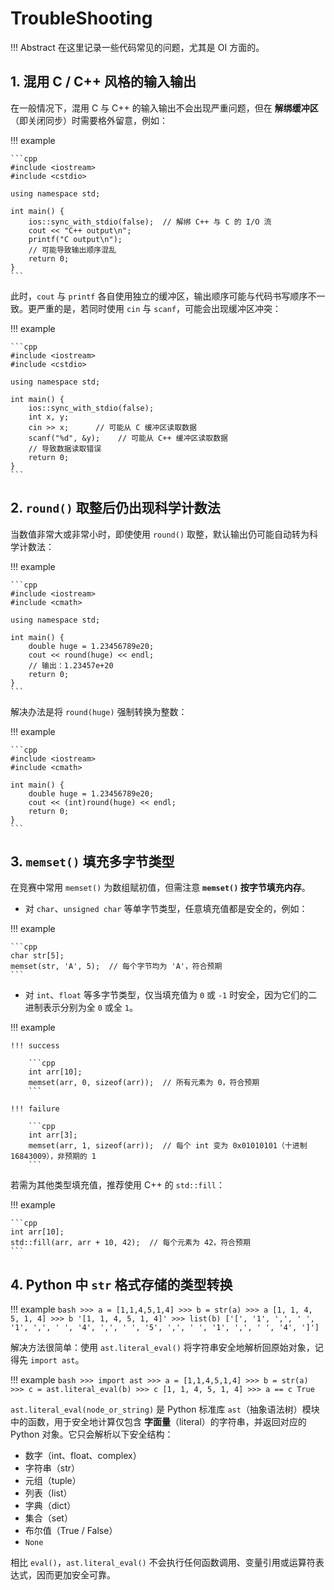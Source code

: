 # TroubleShooting

!!! Abstract
    在这里记录一些代码常见的问题，尤其是 OI 方面的。

## 1. 混用 C / C++ 风格的输入输出

在一般情况下，混用 C 与 C++ 的输入输出不会出现严重问题，但在 **解绑缓冲区**（即关闭同步）时需要格外留意，例如：

!!! example

    ```cpp
    #include <iostream>
    #include <cstdio>

    using namespace std;

    int main() {
        ios::sync_with_stdio(false);  // 解绑 C++ 与 C 的 I/O 流
        cout << "C++ output\n";
        printf("C output\n");
        // 可能导致输出顺序混乱
        return 0;
    }
    ```

此时，`cout` 与 `printf` 各自使用独立的缓冲区，输出顺序可能与代码书写顺序不一致。更严重的是，若同时使用 `cin` 与 `scanf`，可能会出现缓冲区冲突：

!!! example

    ```cpp
    #include <iostream>
    #include <cstdio>
    
    using namespace std;

    int main() {
        ios::sync_with_stdio(false);
        int x, y;
        cin >> x;      // 可能从 C 缓冲区读取数据
        scanf("%d", &y);    // 可能从 C++ 缓冲区读取数据
        // 导致数据读取错误
        return 0;
    }
    ```

## 2. `round()` 取整后仍出现科学计数法

当数值非常大或非常小时，即使使用 `round()` 取整，默认输出仍可能自动转为科学计数法：

!!! example

    ```cpp
    #include <iostream>
    #include <cmath>

    using namespace std;

    int main() {
        double huge = 1.23456789e20;
        cout << round(huge) << endl;  
        // 输出：1.23457e+20
        return 0;
    }
    ```

解决办法是将 `round(huge)` 强制转换为整数：

!!! example

    ```cpp
    #include <iostream>
    #include <cmath>

    int main() {
        double huge = 1.23456789e20;
        cout << (int)round(huge) << endl;  
        return 0;
    }
    ```

## 3. `memset()` 填充多字节类型

在竞赛中常用 `memset()` 为数组赋初值，但需注意 **`memset()` 按字节填充内存**。

- 对 `char`、`unsigned char` 等单字节类型，任意填充值都是安全的，例如：

!!! example

    ```cpp
    char str[5];
    memset(str, 'A', 5);  // 每个字节均为 'A'，符合预期
    ```

- 对 `int`、`float` 等多字节类型，仅当填充值为 `0` 或 `-1` 时安全，因为它们的二进制表示分别为全 `0` 或全 `1`。

!!! example

    !!! success

        ```cpp
        int arr[10];
        memset(arr, 0, sizeof(arr));  // 所有元素为 0，符合预期
        ```

    !!! failure

        ```cpp
        int arr[3];
        memset(arr, 1, sizeof(arr));  // 每个 int 变为 0x01010101（十进制 16843009），非预期的 1
        ```

若需为其他类型填充值，推荐使用 C++ 的 `std::fill`：

!!! example

    ```cpp
    int arr[10];
    std::fill(arr, arr + 10, 42);  // 每个元素为 42，符合预期
    ```

## 4. Python 中 `str` 格式存储的类型转换

!!! example
    ```bash
    >>> a = [1,1,4,5,1,4]
    >>> b = str(a)
    >>> a
    [1, 1, 4, 5, 1, 4]
    >>> b
    '[1, 1, 4, 5, 1, 4]'
    >>> list(b)
    ['[', '1', ',', ' ', '1', ',', ' ', '4', ',', ' ', '5', ',', ' ', '1', ',', ' ', '4', ']']
    ```

解决方法很简单：使用 `ast.literal_eval()` 将字符串安全地解析回原始对象，记得先 `import ast`。

!!! example
    ```bash
    >>> import ast
    >>> a = [1,1,4,5,1,4]
    >>> b = str(a)
    >>> c = ast.literal_eval(b)
    >>> c
    [1, 1, 4, 5, 1, 4]
    >>> a == c
    True
    ```

`ast.literal_eval(node_or_string)` 是 Python 标准库 `ast`（抽象语法树）模块中的函数，用于安全地计算仅包含 **字面量**（literal）的字符串，并返回对应的 Python 对象。它只会解析以下安全结构：

- 数字（int、float、complex）
- 字符串（str）
- 元组（tuple）
- 列表（list）
- 字典（dict）
- 集合（set）
- 布尔值（True / False）
- `None`

相比 `eval()`，`ast.literal_eval()` 不会执行任何函数调用、变量引用或运算符表达式，因而更加安全可靠。
